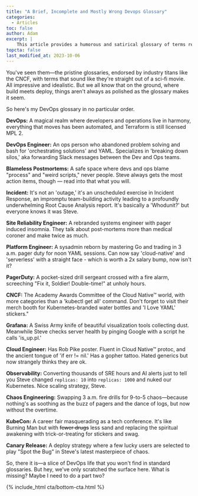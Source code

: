 ```yaml
---
title: "A Brief, Incomplete and Mostly Wrong Devops Glossary"
categories:
  - Articles
toc: false
author: Adam
excerpt: |
    This article provides a humorous and satirical glossary of terms related to DevOps, highlighting the realities and quirks of the field. It offers amusing definitions for terms like DevOps, blameless postmortems, incident, and more.
topcta: false
last_modified_at: 2023-10-06
---
```

You've seen them—the pristine glossaries, endorsed by industry titans like the CNCF, with terms that sound like they're straight out of a sci-fi movie. All impressive and idealistic. But we all know that on the ground, where build meets deploy, things aren't always as polished as the glossary makes it seem.

So here's my DevOps glossary in no particular order.

**DevOps:** A magical realm where developers and operations live in harmony, everything that moves has been automated, and Terraform is still licensed MPL 2.

**DevOps Engineer:** An ops person who abandoned problem solving and bash for 'orchestrating solutions' and YAML. Specializes in 'breaking down silos,' aka forwarding Slack messages between the Dev and Ops teams.

**Blameless Postmortems:** A safe space where devs and ops blame "process" and "weird scripts," never people. Steve always gets the most action items, though — read into that what you will.

**Incident:** It's not an 'outage,' it's an unscheduled exercise in Incident Response, an impromptu team-building activity leading to a profoundly underwhelming Root Cause Analysis report. It's basically a 'Whodunit?' but everyone knows it was Steve.

**Site Reliability Engineer:** A rebranded systems engineer with pager induced insomnia. They talk about post-mortems more than medical coroner and make twice as much.

**Platform Engineer:** A sysadmin reborn by mastering Go and trading in 3 a.m. pager duty for noon YAML sessions. Can now say 'cloud-native' and 'serverless' with a straight face - which is worth a 2x salary bump, now isn't it?

**PagerDuty:** A pocket-sized drill sergeant crossed with a fire alarm, screeching "Fix it, Soldier! Double-time!" at unholy hours.

**CNCF:** The Academy Awards Committee of the Cloud Native™ world, with more categories than a 'kubectl get all' command. Don't forget to visit their merch booth for Kubernetes-branded water bottles and 'I Love YAML' stickers."

**Grafana:** A Swiss Army knife of beautiful visualization tools collecting dust. Meanwhile Steve checks server health by pinging Google with a script he calls 'is_up.pl.'

**Cloud Engineer:** Has Rob Pike poster. Fluent in Cloud Native™ protoc, and the ancient tongue of 'if err != nil.' Has a gopher tattoo. Hated generics but now strangely thinks they are ok.

**Observability:** Converting thousands of SRE hours and AI alerts just to tell you Steve changed `replicas: 10` into `replicas: 1000` and nuked our Kubernetes. Nice scaling strategy, Steve.

**Chaos Engineering:** Swapping 3 a.m. fire drills for 9-to-5 chaos—because nothing's as soothing as the buzz of pagers and the dance of logs, but now without the overtime.

**KubeCon:** A career fair masquerading as a tech conference. It's like Burning Man but with ~~fewer drugs~~ less sand and replacing the spiritual awakening with trick-or-treating for stickers and swag.

**Canary Release:** A deploy strategy where a few lucky users are selected to play "Spot the Bug" in Steve's latest masterpiece of chaos.

So, there it is—a slice of DevOps life that you won't find in standard glossaries. But hey, we've only scratched the surface here. What is missing? Maybe I need to do a part two?

{% include_html cta/bottom-cta.html %}
